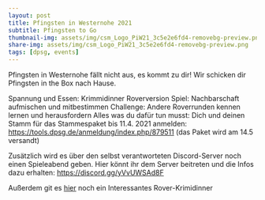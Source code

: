 ```yaml
---
layout: post
title: Pfingsten in Westernohe 2021
subtitle: Pfingsten to Go
thumbnail-img: assets/img/csm_Logo_PiW21_3c5e2e6fd4-removebg-preview.png
share-img: assets/img/csm_Logo_PiW21_3c5e2e6fd4-removebg-preview.png
tags: [dpsg, events]
---
```


Pfingsten in Westernohe fällt nicht aus, es kommt zu dir! Wir schicken dir Pfingsten in the Box nach Hause.

Spannung und Essen: Krimmidinner Roverversion
Spiel: Nachbarschaft aufmischen und mitbestimmen
Challenge: Andere Roverrunden kennen lernen und herausfordern
Alles was du dafür tun musst: Dich und deinen Stamm für das Stammespaket bis 11.4. 2021 anmelden: <https://tools.dpsg.de/anmeldung/index.php/879511> (das Paket wird am 14.5 versandt)

Zusätzlich wird es über den selbst verantworteten Discord-Server noch einen Spieleabend geben. Hier könnt ihr dem Server beitreten und die Infos dazu erhalten: <https://discord.gg/yVvUWSAd8F>

Außerdem git es [hier](https://piw.rover.de/krimidinner/) noch ein Interessantes Rover-Krimidinner
